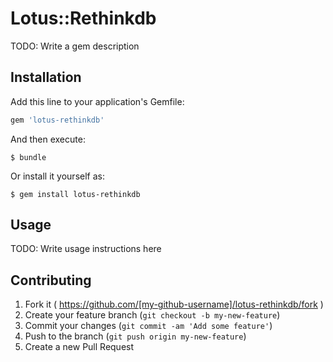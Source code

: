# Lotus::Rethinkdb

TODO: Write a gem description

## Installation

Add this line to your application's Gemfile:

```ruby
gem 'lotus-rethinkdb'
```

And then execute:

    $ bundle

Or install it yourself as:

    $ gem install lotus-rethinkdb

## Usage

TODO: Write usage instructions here

## Contributing

1. Fork it ( https://github.com/[my-github-username]/lotus-rethinkdb/fork )
2. Create your feature branch (`git checkout -b my-new-feature`)
3. Commit your changes (`git commit -am 'Add some feature'`)
4. Push to the branch (`git push origin my-new-feature`)
5. Create a new Pull Request
